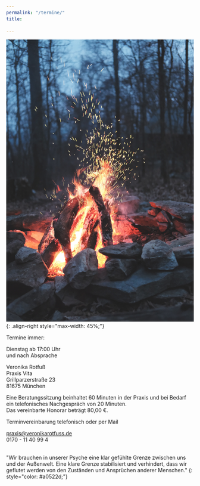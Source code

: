 ```yaml
---
permalink: "/termine/"
title: 

---
```

  
![Feuer](/assets/images/Termine_Feuer.jpg){: .align-right style="max-width: 45%;"}

Termine immer:

Dienstag ab 17:00 Uhr  
und nach Absprache

Veronika Rotfuß  
Praxis Vita  
Grillparzerstraße 23  
81675 München

Eine Beratungssitzung beinhaltet 60 Minuten in der Praxis und bei Bedarf ein telefonisches Nachgespräch von 20 Minuten.  
Das vereinbarte Honorar beträgt 80,00 €.

Terminvereinbarung telefonisch oder per Mail

praxis@veronikarotfuss.de  
0170 - 11 40 99 4

<br>
"Wir brauchen in unserer Psyche eine klar gefühlte Grenze zwischen uns und der Außenwelt. Eine klare Grenze stabilisiert und verhindert, dass wir geflutet werden von den Zuständen und Ansprüchen anderer Menschen."  
{: style="color: #a0522d;"}
